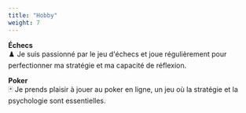 ```yaml
---
title: "Hobby"
weight: 7
---
```


**Échecs**  
♟️ Je suis passionné par le jeu d'échecs et joue régulièrement pour perfectionner ma stratégie et ma capacité de réflexion.

**Poker**  
🃏 Je prends plaisir à jouer au poker en ligne, un jeu où la stratégie et la psychologie sont essentielles.

